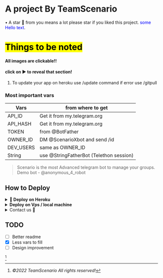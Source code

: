 # A project By TeamScenario

• A star 🌟 from you means a lot please star if you liked this project.
<span style="color:blue">some Hello text</span>. 
<br>

# <mark>Things to be noted</mark>
#### All images are clickable!!
#### click on ▶ to reveal that section!

1. To update your app on heroku use /update command if error use /gitpull</mark>

### Most important vars

| Vars | from where to get |
| ----------- | ----------- |
| API_ID | Get it from my.telegram.org |
| API_HASH | Get it from my.telegram.org |
| TOKEN | from @BotFather |
| OWNER_ID | DM @ScenarioXbot and send /id |
| DEV_USERS | same as OWNER_ID |
| String | use @StringFatherBot (Telethon session)| 


> Scenario is the most Advanced telegram bot to manage your groups. 
Demo bot - @anonymous_4_robot

## How to Deploy 
<details>
<summary><b>🔗 Deploy on Heroku</b></summary>
<br>

> All vars are already filled and some are optional not filling them will not make big difference.

> <b>First fork this repo!!</b>

• before that please star 🥺

• Click here to fork ↓
<p><a href="https://github.com/TeamScenario/Scenario/fork"><img src="https://telegra.ph/file/8b61f6edc2a35c473ddff.jpg" alt="Press to Takeoff" width="490px"></a></p>
    
<h4>Click the button below to deploy Scenario on Heroku!</h4>    
<p align="center"><a href="https://dashboard.heroku.com/new?template=https://github.com/Awesomeash4/power"> <img src="https://img.shields.io/badge/Deploy%20On%20Heroku-black?style=for-the-badge&logo=heroku" width="220" height="38.45"/></a></p>



- [x] Android compatible 
- [x] Android 7 and above
- [ ] Below Android 7

<p><a href="https://github.com/TeamScenario/Heroku-Cli-Termux-Android/tree/TeamScenario"><img src="https://telegra.ph/file/ec51eb578a1b73bf495fe.jpg" alt="Press to Takeoff" width="490px"></a></p>
</details>

<details>
<summary><b>Deploy on Vps / local machine</b></summary>
<br>

> We don't provide support for vps deployment so don't come to us with your problems!
    </br>
#### First fill all vars in config.py
```console
git clone https://github.com/TeamScenario/Scenario && cd Scenario && pip3 install -U -r requirements.txt && python -m scenario
```
If android then execute this cd command ```cd /storage/emulated/0/scenario``` else only cd Scenario
</details>

<details>
<summary>Contact us 🌟</summary>
<p align="center"><a href="https://t.me/The_Arc_Music"><img src="https://telegra.ph/file/50c21b237d00309571e00.jpg" width="2000"></a></p>
 
## <img height="40" src="https://raw.githubusercontent.com/innng/innng/master/assets/kyubey.gif"/>Contact us

[![Group](https://img.shields.io/badge/dynamic/json?logo=telegram&label=%40ScenarioSupport&labelColor=282c34&suffix=+members&color=2CA5E0&query=%24.data.totalSubs&url=https%3A%2F%2Fapi.spencerwoo.com%2Fsubstats%2F%3Fsource%3Dtelegram%26queryKey%3DScenarioSupport&longCache=true%22)](https://t.me/ScenarioSupport)
[![Channel](https://img.shields.io/badge/dynamic/json?logo=telegram&label=%40TeamScenario&labelColor=282c34&suffix=+members&color=2CA5E0&query=%24.data.totalSubs&url=https%3A%2F%2Fapi.spencerwoo.com%2Fsubstats%2F%3Fsource%3Dtelegram%26queryKey%3DTeamScenario&longCache=true%22)](https://t.me/TeamScenario)
</details>
  

## TODO
- [ ] Better readme
- [x] Less vars to fill
- [ ] Design improvement

[^TeamScenario]
[^TeamScenario]: *©2022 TeamScenario All rights reserved!*

